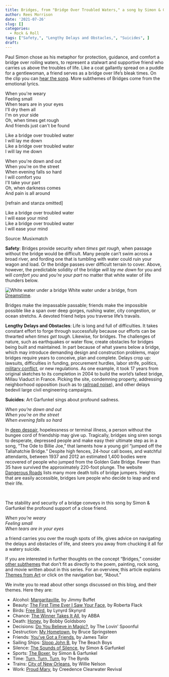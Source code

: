 ```yaml
---
title: Bridges, from "Bridge Over Troubled Waters," a song by Simon & Garfunkel
author: Rees Morrison
date: '2021-07-26'
slug: []
categories:
  - Rock & Roll
tags: ["Safety,", "Lengthy Delays and Obstacles,", "Suicides", ]
draft:
---
```


Paul Simon chose as his metaphor for protection, guidance, and comfort a bridge over roiling waters, to represent a stalwart and supportive friend who carries us above the troubles of life.  Like a coat gallantly spread on a puddle for a gentlewoman, a friend serves as a bridge over life’s bleak times.  On the clip you can [hear the song](https://www.youtube.com/watch?v=4G-YQA_bsOU).  More subthemes of Bridges come from the emotional lyrics.

<!--more-->

When you're weary  
Feeling small  
When tears are in your eyes  
I'll dry them all  
I'm on your side  
Oh, when times get rough  
And friends just can't be found

Like a bridge over troubled water  
I will lay me down  
Like a bridge over troubled water  
I will lay me down  

When you're down and out  
When you're on the street  
When evening falls so hard  
I will comfort you  
I'll take your part  
Oh, when darkness comes  
And pain is all around  

[refrain and stanza omitted]

Like a bridge over troubled water  
I will ease your mind  
Like a bridge over troubled water  
I will ease your mind

Source: Musixmatch

**Safety**:  Bridges provide security *when times get rough*, when passage without the bridge would be difficult.  Many people can’t swim across a broad river, and fording one that is tumbling with water could ruin your wagon and load.  Or the bridge passes over difficult terrain to cover.  Above, however, the predictable solidity of the bridge *will lay me down* for you and will *comfort you* and *you’re your part* no matter that white water of life thunders below.  

![White water under a bridge](/media/BridgesTroubled.jpg) White water under a bridge, from [Dreamstime](https://www.dreamstime.com/stock-photo-bridge-over-troubled-water-above-class-rapids-niagara-river-image71383127).

Bridges make the impassable passable; friends make the impossible possible like a span over deep gorges, rushing water, city congestion, or ocean stretchs.   A devoted friend helps you traverse life’s travails.

**Lengthy Delays and Obstacles**:  Life is long and full of difficulties.  It takes constant effort to forge through successfully because our efforts can be thwarted *when times get tough*.  Likewise, for bridges.  The challenges of nature, such as earthquakes or water flow, create obstacles for bridges being built and maintained.  In part because of what yawns below a bridge, which may introduce demanding design and construction problems, major bridges require years to conceive, plan and complete.  Delays crop up: lawsuits, difficulties in funding, procurement hurdles, labor strife, politics, [military conflict](Concord), or new regulations.  As one example, it took 17 years from original sketches to its completion in 2004 to build the world’s tallest bridge, Millau Viaduct in France.  Picking the site, condemning property, addressing neighborhood opposition (such as to [railroad noise](Monet)), and other delays bedevil large civil engineering campaigns.  

**Suicides**:   Art Garfunkel sings about profound sadness.  

*When you're down and out*  
*When you're on the street*  
*When evening falls so hard*  

In [deep despair](Kwai), hopelessness or terminal illness, a person without the bungee cord of friendship may give up.  Tragically, bridges sing siren songs to desperate, depressed people and make easy their ultimate step as in a song, “The Ode to Billie Joe,” that laments how a young girl “jumped off the Tallahatchie Bridge.”  Despite high fences, 24-hour call boxes, and watchful attendants, between 1937 and 2012 an estimated 1,400 bodies were recovered of people who jumped from the Golden Gate Bridge.  Fewer than 35 have survived the approximately 220-foot plunge.   The website [Dangerous Roads](https://www.dangerousroads.org/around-the-world/statistics-and-facts/6117-suicide-bridges.html) lists many more death tolls of bridge jumpers.  Heights that are easily accessible, bridges lure people who decide to leap and end their life.

&nbsp;

The stability and security of a bridge conveys in this song by Simon & Garfunkel the profound support of a close friend. 

*When you're weary*  
*Feeling small*    
*When tears are in your eyes*

a friend carries you over the rough spots of life, gives advice on navigating the delays and obstacles of life, and steers you away from chucking it all for a watery suicide.

If you are interested in further thoughts on the concept “Bridges,” consider [other subthemes]() that don’t fit as directly to the poem, painting, rock song, and movie written about in this series.  For an overview, this article explains [Themes from Art](http://bit.ly/3sRXopI) or click on the navigation bar, “About.”

We invite you to read about other songs discussed on this blog, and their themes.  Here they are: 

* Alcohol: [Margaritaville](https://themesfromart.com/post/2021-02-01-alcohol-margaritaville-buffet/alcoholmargarita/), by Jimmy Buffet
* Beauty: [The First Time Ever I Saw Your Face](https://themesfromart.com/post/2021-04-21-beautyflack/beautyflack/), by Roberta Flack
* Birds: [Free Bird]( https://themesfromart.com/post/2021-06-07-birds-free-bird-a-song-by-lynyrd-skynyrd/birdsfreebird/), by Lynyrd Skynyrd
* Chance: [The Winner Takes It All](https://themesfromart.com/post/2021-03-14-chancechurch/chancechurch/), by ABBA
* Death: [Honey](https://themesfromart.com/post/2021-05-03-death-from-honey-sung-by-bobby-goldsboro/deathhoney/), by Bobby Goldsboro
* Decisions: [Do You Believe in Magic?](https://themesfromart.com/post/2021-02-08-decisions-from-do-you-believe-in-magic-a-song-by-the-lovin-spoonful/decisionsmagicspoonful/), by The Lovin' Spoonful
* Destruction:	[My Hometown](https://themesfromart.com/post/2021-02-18-destruction-from-my-hometown-a-rock-ballad-by-bruce-springsteen/destructhometown/), by Bruce Springsteen
* Friends: [You've Got a Friends](https://themesfromart.com/post/2021-06-20-friends-you-ve-got-a-friend-a-song-by-carol-king-sung-by-james-taylor/friendstaylor/), by James Talor
* Sailing Ships: [Sloop John B](https://themesfromart.com/post/2021-06-27-sailingships-from-sloop-john-b-a-rock-song-by-the-beach-boys/sailingshipsjohnb/), by The Beach Boys
* Silence: [The Sounds of Silence](https://themesfromart.com/post/2021-04-08-silencesounds/silencesounds/), by Simon & Garfunkel
* Sports: [The Boxer](https://themesfromart.com/post/2021-07-12-sports-from-the-boxer-a-song-by-simon-garfunkel/sportsboxer/), by Simon & Garfunkel
* Time:	[Turn, Turn, Turn](https://themesfromart.com/post/2021-03-08-time-from-turn-turn-turn-by-the-byrds/timeturnturn/), by The Byrds
* Trains: [City of New Orleans](https://themesfromart.com/post/2021-05-10-trainsorleans/trainsorleans/), by Willie Nelson
* Work:	 [Proud Mary](https://themesfromart.com/post/2021-02-26-workproud/workproud/), by Creedence Clearwater Revival
